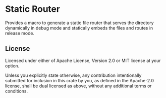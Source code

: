 # Static Router

Provides a macro to generate a static file router that serves the directory dynamically in debug mode and statically embeds the files and routes in release mode.

## License

Licensed under either of Apache License, Version 2.0 or MIT license at your option.

Unless you explicitly state otherwise, any contribution intentionally submitted for inclusion in this crate by you, as defined in the Apache-2.0 license, shall be dual licensed as above, without any additional terms or conditions.

